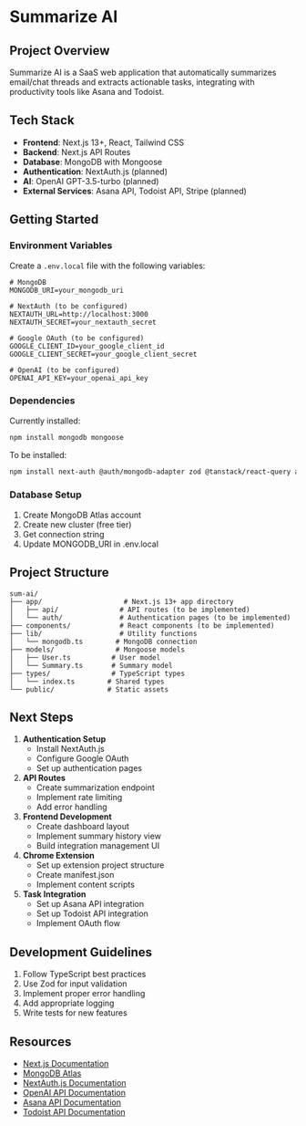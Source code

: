# Summarize AI

## Project Overview

Summarize AI is a SaaS web application that automatically summarizes email/chat threads and extracts actionable tasks, integrating with productivity tools like Asana and Todoist.

## Tech Stack

- **Frontend**: Next.js 13+, React, Tailwind CSS
- **Backend**: Next.js API Routes
- **Database**: MongoDB with Mongoose
- **Authentication**: NextAuth.js (planned)
- **AI**: OpenAI GPT-3.5-turbo (planned)
- **External Services**: Asana API, Todoist API, Stripe (planned)

## Getting Started

### Environment Variables

Create a `.env.local` file with the following variables:

```env
# MongoDB
MONGODB_URI=your_mongodb_uri

# NextAuth (to be configured)
NEXTAUTH_URL=http://localhost:3000
NEXTAUTH_SECRET=your_nextauth_secret

# Google OAuth (to be configured)
GOOGLE_CLIENT_ID=your_google_client_id
GOOGLE_CLIENT_SECRET=your_google_client_secret

# OpenAI (to be configured)
OPENAI_API_KEY=your_openai_api_key
```

### Dependencies

Currently installed:

```bash
npm install mongodb mongoose
```

To be installed:

```bash
npm install next-auth @auth/mongodb-adapter zod @tanstack/react-query axios openai stripe @stripe/stripe-js
```

### Database Setup

1. Create MongoDB Atlas account
2. Create new cluster (free tier)
3. Get connection string
4. Update MONGODB_URI in .env.local

## Project Structure

```
sum-ai/
├── app/                    # Next.js 13+ app directory
│   ├── api/               # API routes (to be implemented)
│   └── auth/              # Authentication pages (to be implemented)
├── components/            # React components (to be implemented)
├── lib/                   # Utility functions
│   └── mongodb.ts        # MongoDB connection
├── models/               # Mongoose models
│   ├── User.ts          # User model
│   └── Summary.ts       # Summary model
├── types/               # TypeScript types
│   └── index.ts        # Shared types
└── public/             # Static assets
```

## Next Steps

1.  **Authentication Setup**
    *   Install NextAuth.js
    *   Configure Google OAuth
    *   Set up authentication pages
2.  **API Routes**
    *   Create summarization endpoint
    *   Implement rate limiting
    *   Add error handling
3.  **Frontend Development**
    *   Create dashboard layout
    *   Implement summary history view
    *   Build integration management UI
4.  **Chrome Extension**
    *   Set up extension project structure
    *   Create manifest.json
    *   Implement content scripts
5.  **Task Integration**
    *   Set up Asana API integration
    *   Set up Todoist API integration
    *   Implement OAuth flow

## Development Guidelines

1.  Follow TypeScript best practices
2.  Use Zod for input validation
3.  Implement proper error handling
4.  Add appropriate logging
5.  Write tests for new features

## Resources

- [Next.js Documentation](https://nextjs.org/docs)
- [MongoDB Atlas](https://www.mongodb.com/cloud/atlas)
- [NextAuth.js Documentation](https://next-auth.js.org)
- [OpenAI API Documentation](https://platform.openai.com/docs)
- [Asana API Documentation](https://developers.asana.com/docs)
- [Todoist API Documentation](https://developer.todoist.com)
